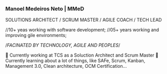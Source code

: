 ### Manoel Medeiros Neto | MMeD

SOLUTIONS ARCHITECT / SCRUM MASTER / AGILE COACH / TECH LEAD

//10+ yeas working with software development;
//05+ years working and improving gile environments;

/*FACINATED BY TECHNOLOGY, AGILE AND PEOPLES*/

🔭 Currently working at TCS as a Soluction Architect and Scrum Master
🌱 Currently learning about a lot of things, like SAFe, Scrum, Kanban, Management 3.0, Clean architecture, OCM Certification...
